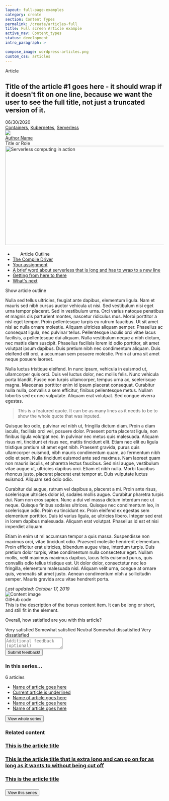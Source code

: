 ```yaml
---
layout: full-page-examples
category: create
section: Content Types
permalink: /create/articles-full
title: Full screen Article example
active_nav: Content_types
status: development
intro_paragraph: >

compose_image: wordpress-articles.png
custom_css: articles
---
```


<script>
  $(document).ready(function () {
    $(".article-toc-button").click(function () {
      $(".article-toc.rhd-m-open").toggleClass("pf-u-display-none");
    });
    $("#show-article-toc").hover(function(){
      $(".pf-c-tooltip").toggleClass("pf-u-display-none");
    });
  });
</script>

<section class="pf-c-content">
  <div role="article" about="https://developers.redhat.com/coderland/serverless/serverless-knative-intro/" class="component rhd-c-article author-left" level="Beginner" id="rhd-article">
    <div class="pf-l-grid pf-m-gutter">
      <div class="article-info-wrapper pf-l-grid__item pf-m-12-col-on-sm pf-m-9-col-on-lg">
        <div class="article-info-left">
          <p class="article-type">
            Article
          </p>
          <h1 id="developer-materials">
            <span class="field field--name-title field--type-string field--label-hidden">Title of the article #1 goes here - it should wrap if it doesn't fit on one line, because we want the user to see the full title, not just a truncated version of it.</span>
          </h1>
          <div class="pf-u-display-flex pf-u-align-items-center">
            <div class="pf-u-display-inline-flex pf-u-flex-direction-column pf-u-mr-3xl">
              <div class="meta-info">
                <div class="publish-date">06/30/2020</div>
                  <div class="share-buttons">
                    <div class="a2a_kit a2a_default_style">
                      <a class="a2a_button_twitter" aria-label="Share on twitter">
                        <i class="fab fa-twitter" title="Share on twitter"></i>
                      </a>
                      <a class="a2a_button_facebook" aria-label="Share on facebook">
                        <i class="fab fa-facebook-f" title="Share on facebook"></i>
                      </a>
                      <a class="a2a_button_linkedin" aria-label="Share on linkedin">
                        <i class="fab fa-linkedin-in" title="Share on linkedin"></i>
                      </a>
                      <a class="a2a_button_email" aria-label="Share with email">
                        <i class="fas fa-envelope" title="Share with email"></i>
                      </a>
                    </div>
                  </div>
                </div>
                <div class="topics">
                  <span class="tag-label">
                    <i class="fas fa-tag fa-sm" title="Tags:"></i>
                  </span>
                  <a href="https://developers.redhat.com/topics/containers/">Containers</a>,
                  <a href="https://developers.redhat.com/topics/kubernetes/">Kubernetes</a>,
                  <a href="https://developers.redhat.com/topics/serverless-architecture/">Serverless</a>
                </div>
              </div>
              <div class="pf-u-display-inline-flex pf-u-flex-direction-column">
                <div class="authors">
                  <div role="article" about="/authors/author-name/" class="rhd-c-author--tile">
                    <span class="rhd-c-author--tile-hero">
                      <img src="{{site.baseurl}}/assets/uploads/rhd-default-user-visual.svg" />
                    </span>
                    <div class="rhd-c-author--tile-info">
                      <div class="rhd-c-author--tile-name">
                        <a href="https://developers.redhat.com/authors/">
                          <span class="field field--name-title field--type-string field--label-hidden">Author Name</span>
                        </a>
                      </div>
                      <div class="rhd-c-author--tile-title field__item">
                        Title or Role
                      </div>
                    </div>
                  </div>
                </div>
              </div>
            </div>
          </div>
        </div>
        <div class="floated-image pf-l-grid__item pf-m-12-col-on-sm pf-m-3-col-on-lg">
          <img src="https://images.pexels.com/photos/544067/pexels-photo-544067.jpeg?auto=compress&cs=tinysrgb&dpr=3&h=750&w=600" width="600" height="315" alt="Serverless computing in action" typeof="foaf:Image" class="image-style-article-floated" />
        </div>
        <div class="pf-l-grid__item">
          <div class="pf-l-flex pf-m-align-items-flex-start">
            <div class="article-toc rhd-m-open pf-u-display-none">
              <ul class="pf-c-data-list pf-m-compact toc gsi-nav" role="list" aria-label="Article outline" style="padding-top: 6px;">
                <li class="pf-c-data-list__item">
                  <div class="pf-c-data-list__item-row" style="padding-left: 24px;">
                    <div class="pf-c-data-list__item-content">
                      <div class="pf-c-data-list__cell pf-u-display-flex pf-u-align-items-center" style="padding-top: 0;">
                        <span class="article-toc-button rhd-m-open" id="hide-article-toc">
                          <i class="far fa-arrow-left fa-lg" style="color: #06c;"></i>
                        </span>
                        <span class="article-toc-title">Article Outline</span>
                      </div>
                    </div>
                  </div>
                </li>
                <li class="pf-c-data-list__item">
                  <div class="pf-c-data-list__item-row">
                    <div class="pf-c-data-list__item-content">
                      <div class="pf-c-data-list__cell">
                        <a href="#the_compile_driver">The Compile Driver</a>
                      </div>
                    </div>
                  </div>
                </li>
                <li class="pf-c-data-list__item">
                  <div class="pf-c-data-list__item-row">
                    <div class="pf-c-data-list__item-content">
                      <div class="pf-c-data-list__cell">
                        <a href="#the_compile_driver">Your assignment</a>
                      </div>
                    </div>
                  </div>
                </li>
                <li class="pf-c-data-list__item">
                  <div class="pf-c-data-list__item-row">
                    <div class="pf-c-data-list__item-content">
                      <div class="pf-c-data-list__cell">
                        <a href="#the_compile_driver">A brief word about serverless that is long and has to wrap to a new line</a>
                      </div>
                    </div>
                  </div>
                </li>
                <li class="pf-c-data-list__item">
                  <div class="pf-c-data-list__item-row">
                    <div class="pf-c-data-list__item-content">
                      <div class="pf-c-data-list__cell">
                        <a href="#the_compile_driver">Getting from here to there</a>
                      </div>
                    </div>
                  </div>
                </li>
                <li class="pf-c-data-list__item">
                  <div class="pf-c-data-list__item-row">
                    <div class="pf-c-data-list__item-content">
                      <div class="pf-c-data-list__cell">
                        <a href="#the_compile_driver">What's next</a>
                      </div>
                    </div>
                  </div>
                </li>
              </ul>
            </div>
            <div class="article-content pf-l-flex__item pf-m-align-self-flex-start gsi fetch-toc">
              <div class="no-padding-top no-padding-bottom assembly assembly-type-rich_text component rich-text pf-c-content"
                  id="assembly-field-content-11395">
                <div class="pf-l-grid pf-m-gutter">
                  <div class="pf-l-grid__item">
                    <div class="rich-text-content">
                      <span class="article-toc-button" id="show-article-toc">
                        <i class="far fa-arrow-right fa-lg" style="color: #06c;"></i>
                      </span>
                      <div class="pf-c-tooltip pf-m-right pf-u-display-none rhd-c-tooltip__articles" role="tooltip">
                        <div class="pf-c-tooltip__arrow"></div>
                        <div class="pf-c-tooltip__content" id="tooltip-right-content">Show article outline</div>
                      </div>
                      <p>Nulla sed tellus ultricies, feugiat ante dapibus, elementum ligula. Nam et
                          mauris sed nibh cursus auctor vehicula ut nisi. Sed vestibulum nisi eget
                          urna tempor placerat. Sed in vestibulum urna. Orci varius natoque penatibus
                          et magnis dis parturient montes, nascetur ridiculus mus. Morbi porttitor a
                          nisl eget tempor. Proin pellentesque turpis eu rutrum faucibus. Ut sit amet
                          nisi ac nulla ornare molestie. Aliquam ultricies aliquam semper. Phasellus
                          ac consequat ligula, nec pulvinar tellus. Pellentesque iaculis orci vitae
                          lacus facilisis, a pellentesque dui aliquam. Nulla vestibulum neque a nibh
                          dictum, nec mattis diam suscipit. Phasellus facilisis lorem id odio
                          porttitor, sit amet volutpat ipsum dapibus. Duis pretium nibh nec
                          condimentum aliquam. Duis eleifend elit orci, a accumsan sem posuere
                          molestie. Proin at urna sit amet neque posuere laoreet.</p>
                      <p>Nulla luctus tristique eleifend. In nunc ipsum, vehicula in euismod ut,
                          ullamcorper quis orci. Duis vel luctus dolor, nec mollis felis. Nunc
                          vehicula porta blandit. Fusce non turpis ullamcorper, tempus urna ac,
                          scelerisque magna. Maecenas porttitor enim id ipsum placerat consequat.
                          Curabitur nulla nulla, convallis a sem efficitur, finibus pellentesque
                          metus. Nullam lobortis sed ex nec vulputate. Aliquam erat volutpat. Sed
                          congue viverra egestas.</p>
                      <blockquote>
                          This is a featured quote. It can be as many lines as it needs to be to show the whole quote that was inputed.
                      </blockquote>
                      <p>Quisque leo odio, pulvinar vel nibh ut, fringilla dictum diam. Proin a diam
                          iaculis, facilisis orci vel, posuere dolor. Praesent porta placerat ligula,
                          non finibus ligula volutpat nec. In pulvinar nec metus quis malesuada.
                          Aliquam risus mi, tincidunt et risus nec, mattis tincidunt elit. Etiam nec
                          elit eu ligula tristique pretium sit amet eget nibh. Praesent gravida, purus
                          quis ullamcorper euismod, nibh mauris condimentum quam, ac fermentum nibh
                          odio et sem. Nulla tincidunt euismod ante sed maximus. Nam laoreet quam non
                          mauris iaculis, et pharetra lectus faucibus. Sed nisl augue, vestibulum
                          vitae augue ut, ultricies dapibus orci. Etiam et nibh nulla. Morbi faucibus
                          rhoncus justo, placerat placerat erat tempor at. Duis vulputate luctus
                          euismod. Aliquam sed odio odio.</p>
                      <p>Curabitur dui augue, rutrum vel dapibus a, placerat a mi. Proin ante risus,
                          scelerisque ultricies dolor id, sodales mollis augue. Curabitur pharetra
                          turpis dui. Nam non eros sapien. Nunc a dui vel massa dictum interdum nec ut
                          neque. Quisque finibus sodales ultrices. Quisque nec condimentum leo, in
                          scelerisque odio. Proin eu tincidunt ex. Proin eleifend ex egestas sem
                          elementum porttitor. Duis id varius ligula, ac ultricies libero. Integer sed
                          erat in lorem dapibus malesuada. Aliquam erat volutpat. Phasellus id est et
                          nisi imperdiet aliquam.</p>
                      <p>Etiam in enim ut mi accumsan tempor a quis massa. Suspendisse non maximus
                          orci, vitae tincidunt odio. Praesent molestie hendrerit elementum. Proin
                          efficitur erat ultricies, bibendum augue vitae, interdum turpis. Duis
                          pretium dolor turpis, vitae condimentum nulla consectetur eget. Nullam
                          mollis, velit maximus maximus dapibus, lacus felis euismod purus, quis
                          convallis odio tellus tristique est. Ut dolor dolor, consectetur nec leo
                          fringilla, elementum malesuada nisl. Aliquam velit urna, congue at ornare
                          quis, venenatis sit amet justo. Aenean condimentum nibh a sollicitudin
                          semper. Mauris gravida arcu vitae hendrerit porta. </p>
                    </div>
                  </div>
                </div>
              </div>
              <i class="changed-date">Last updated: October 17, 2019</i>
              <div class="rhd-l-bonus-content-item">
                <div class="pf-l-grid rhd-l-bonus-content-item-grid">
                  <div class="pf-l-grid__item pf-m-12-col">
                    <div class="pf-l-grid pf-m-gutter">
                      <div class="pf-l-grid__item pf-m-1-col pf-u-display-flex pf-u-align-items-center rhd-c-avatar--container">
                        <img class="pf-c-avatar rhd-c-avatar" src="https://github.githubassets.com/images/modules/logos_page/Octocat.png" alt="Content image">
                      </div>
                      <div class="pf-l-grid__item pf-m-11-col">
                        <div class="pf-l-flex pf-m-column">
                          <div class="pf-l-flex__item pf-u-display-inline-flex rhd-c-bonus-content-item">
                            <div class="rhd-c-bonus-content-item__image">
                              <i class="fas fa-code"></i>
                            </div>
                            GitHub code
                          </div>
                          <div class="pf-l-flex__item">
                            This is the description of the bonus content item. It can be long or short, and still fit in the element.
                          </div>
                        </div>
                      </div>
                    </div>
                  </div>
                </div>
              </div>
              <div class="pf-u-display-flex">
                <p class="pf-u-pb-md">Overall, how satisfied are you with this article?</p>
              </div>
              <div class="rhd-c-submit-feedback">
                <a class="pf-c-label pf-m-outline pf-m-green pf-u-mr-md">
                  <span class="pf-c-label__content">
                    <span class="pf-c-label__icon">
                      <i class="fas fa-fw fa-laugh" aria-hidden="true"></i>
                    </span>
                    Very satisfied
                  </span>
                </a>
                <a class="pf-c-label pf-m-outline pf-m-blue pf-u-mr-md">
                  <span class="pf-c-label__content">
                    <span class="pf-c-label__icon">
                      <i class="fas fa-fw fa-smile" aria-hidden="true"></i>
                    </span>
                    Somewhat satisfied
                  </span>
                </a>
                <a class="pf-c-label pf-m-outline pf-m-grey pf-u-mr-md">
                  <span class="pf-c-label__content">
                    <span class="pf-c-label__icon">
                      <i class="fas fa-fw fa-meh" aria-hidden="true"></i>
                    </span>
                    Neutral
                  </span>
                </a>
                <a class="pf-c-label pf-m-outline pf-m-orange pf-u-mr-md">
                  <span class="pf-c-label__content">
                    <span class="pf-c-label__icon">
                      <i class="fas fa-fw fa-frown" aria-hidden="true"></i>
                    </span>
                    Somewhat dissatisfied
                  </span>
                </a>
                <a class="pf-c-label pf-m-outline pf-m-red pf-u-mr-md">
                  <span class="pf-c-label__content">
                    <span class="pf-c-label__icon">
                      <i class="fas fa-fw fa-angry" aria-hidden="true"></i>
                    </span>
                    Very dissatisfied
                  </span>
                </a>
              </div>
              <div class="rhd-c-submit-feedback__input">
                <div class="pf-c-input-group pf-u-mt-sm pf-u-mb-md">
                  <span class="pf-c-input-group__text" aria-label="@" id="username">
                    <i class="far fa-comment" aria-hidden="true"></i>
                  </span>
                  <textarea class="pf-c-form-control" name="additionalFeedbackTextarea" id="additionalFeedbackTextarea" aria-label="Additional feedback text area" placeholder="Additional feedback (optional)"></textarea>
                </div>
                <button class="pf-c-button pf-m-primary pf-m-disabled">Submit feedback!</button>
              </div>
              <div class="rhd-c-series-list">
                <h3>
                  In this series...
                </h3>
                <div class="rhd-c-series-list__count">
                  <i class="fas fa-newspaper"></i>
                  6 articles
                </div>
              </div>
              <nav class="rhd-c-series-items pf-c-nav pf-m-tertiary pf-m-scrollable" aria-label="Local">
                <ul class="pf-c-nav__list">
                  <li class="pf-c-nav__item">
                    <a href="#" class="pf-c-nav__link">Name of article goes here</a>
                  </li>
                  <li class="pf-c-nav__item">
                    <a href="#" class="pf-c-nav__link pf-m-current" aria-current="page">Current article is underlined</a>
                  </li>
                  <li class="pf-c-nav__item">
                    <a href="#" class="pf-c-nav__link">Name of article goes here</a>
                  </li>
                  <li class="pf-c-nav__item">
                    <a href="#" class="pf-c-nav__link">Name of article goes here</a>
                  </li>
                  <li class="pf-c-nav__item">
                    <a href="#" class="pf-c-nav__link">Name of article goes here</a>
                  </li>
                </ul>
                <button class="pf-c-nav__scroll-button" aria-label="Scroll right">
                  View whole series <i class="far fa-arrow-right"></i>
                </button>
              </nav>
            </div>
            <aside class="article-aside pf-l-flex__item">
              <div class="pf-c-card rhd-c-card">
                <div class="rhd-c-card-content rhd-c-card-content--multi-title">
                  <h3 class="rhd-c-card__title">Related content</h3>
                  <h3 class="rhd-c-card__body">
                    <a href="#" class="rhd-m-link">This is the article title</a>
                  </h3>
                  <h3 class="rhd-c-card__body">
                    <a href="#" class="rhd-m-link">This is the article title that is extra long and can go on for as long as it wants to without being cut off</a>
                  </h3>
                  <h3 class="rhd-c-card__body">
                    <a href="#" class="rhd-m-link">This is the article title</a>
                  </h3>
                </div>
              </div>
              <div class="pf-c-card rhd-c-card pf-u-mt-md">
                <div class="rhd-c-card-content">
                  <h3 class="rhd-c-card__body pf-u-pb-sm">
                    <button class="pf-c-button pf-m-link--secondary pf-u-pl-0 pf-u-mb-0 pf-u-text-align-left">View this series <i class="fa fa-arrow-down"></i></button>
                  </h3>
                </div>
              </div>
            </aside>
          </div>
        </div>
      </div>
  </div>
</section>

<script>
  $(document).ready(function () {
    $("#show-article-toc").click(function(){
      // $(".article-toc-button rhd-m-open").removeClass("rhd-m-open");
      // $(".rhddx-c-creation-tips-link__hide").toggleClass("pf-u-display-none");
      $(".article-toc.rhd-m-open").toggleClass("pf-u-hidden");
    });
  });
</script>

